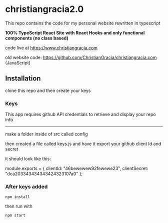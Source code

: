 # christiangracia2.0

This repo contains the code for my personal website rewritten in typescript

**100% TypeScript React Site with React Hooks and only functional components (no class based)**

code live at https://www.christiangracia.com

old website code: https://github.com/ChristianGracia/christiangracia.com (JavaScript)

## Installation

clone this repo and then create your keys

### Keys

This app requires github API credentials to retrieve and display your repo info

---

make a folder inside of src called config

then created a file called keys.js and have it export your github client Id and secret

it should look like this:

module.exports = {
clientId: "46bewewew92fewewe23",
clientSecret: "dca203343434343424323107a0"
};

### After keys added

`npm install`

then run with

`npm start`
